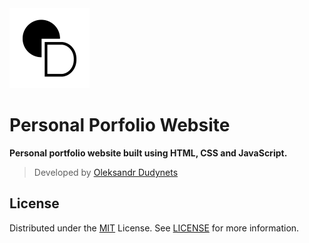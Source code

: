 <a href="https://github.com/dudynets/Programming-2022">
  <img src="assets/extra/favicon.png" alt="drawing" width="128"/>
</a>

# Personal Porfolio Website

<p><strong>Personal portfolio website built using HTML, CSS and JavaScript.</strong></p>

> Developed by [Oleksandr Dudynets](https://dudynets.pp.ua)

## License

Distributed under the [MIT](https://choosealicense.com/licenses/mit/) License.
See [LICENSE](https://github.com/dudynets/Personal-Portfolio-Website/blob/main/LICENSE) for more information.

